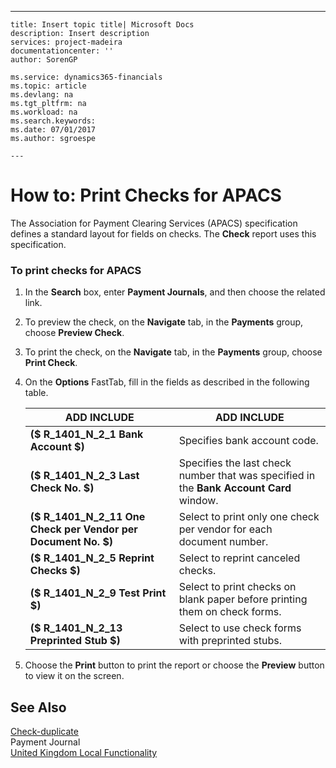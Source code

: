 ---
    title: Insert topic title| Microsoft Docs
    description: Insert description
    services: project-madeira
    documentationcenter: ''
    author: SorenGP

    ms.service: dynamics365-financials
    ms.topic: article
    ms.devlang: na
    ms.tgt_pltfrm: na
    ms.workload: na
    ms.search.keywords:
    ms.date: 07/01/2017
    ms.author: sgroespe

    ---
# How to: Print Checks for APACS
The Association for Payment Clearing Services \(APACS\) specification defines a standard layout for fields on checks. The **Check** report uses this specification.  
  
### To print checks for APACS  
  
1.  In the **Search** box, enter **Payment Journals**, and then choose the related link.  
  
2.  To preview the check, on the **Navigate** tab, in the **Payments** group, choose **Preview Check**.  
  
3.  To print the check, on the **Navigate** tab, in the **Payments** group, choose **Print Check**.  
  
4.  On the **Options** FastTab, fill in the fields as described in the following table.  
  
    |ADD INCLUDE<!--[!INCLUDE[bp_tablefield](../../ApplicationDesign/includes/bp_tablefield_md.md)]-->|ADD INCLUDE<!--[!INCLUDE[bp_tabledescription](../../ApplicationDesign/includes/bp_tabledescription_md.md)]-->|  
    |---------------------------------|---------------------------------------|  
    |**\($ R\_1401\_N\_2\_1 Bank Account $\)**|Specifies bank account code.|  
    |**\($ R\_1401\_N\_2\_3 Last Check No. $\)**|Specifies the last check number that was specified in the **Bank Account Card** window.|  
    |**\($ R\_1401\_N\_2\_11 One Check per Vendor per Document No. $\)**|Select to print only one check per vendor for each document number.|  
    |**\($ R\_1401\_N\_2\_5 Reprint Checks $\)**|Select to reprint canceled checks.|  
    |**\($ R\_1401\_N\_2\_9 Test Print $\)**|Select to print checks on blank paper before printing them on check forms.|  
    |**\($ R\_1401\_N\_2\_13 Preprinted Stub $\)**|Select to use check forms with preprinted stubs.|  
  
5.  Choose the **Print** button to print the report or choose the **Preview** button to view it on the screen.  
  
## See Also  
 [Check\-duplicate](../Topic/\($%20R_1401%20Check%20$\)-duplicate.md)   
 Payment Journal   
 [United Kingdom Local Functionality](../../LocalFunctionalityForMicrosoftDynamicsNav2016/UnitedKingdom/united-kingdom-local-functionality.md)